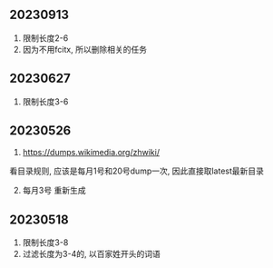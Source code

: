 ## 20230913

1. 限制长度2-6
2. 因为不用fcitx, 所以删除相关的任务

## 20230627

1. 限制长度3-6

## 20230526

1. https://dumps.wikimedia.org/zhwiki/

看目录规则, 应该是每月1号和20号dump一次, 因此直接取latest最新目录

2. 每月3号 重新生成

## 20230518

1. 限制长度3-8
2. 过滤长度为3-4的, 以百家姓开头的词语
